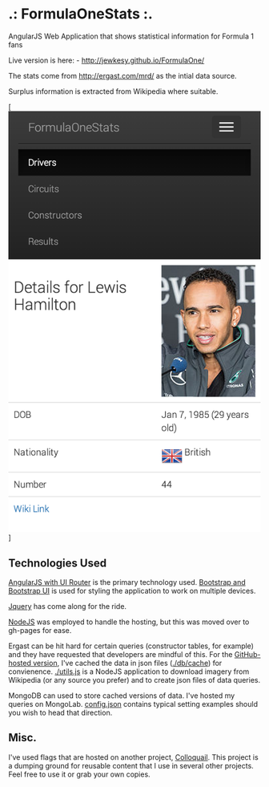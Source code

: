 # .: FormulaOneStats :.

AngularJS Web Application that shows statistical information for Formula 1 fans

Live version is here: - http://jewkesy.github.io/FormulaOne/

The stats come from http://ergast.com/mrd/ as the intial data source.  

Surplus information is extracted from Wikipedia where suitable.

[![Screenshot](https://github.com/jewkesy/jewkesy.github.io/blob/master/images/f1_5.png?raw=ture)]

## Technologies Used
[AngularJS with UI Router](https://angularjs.org/) is the primary technology used.  [Bootstrap and Bootstrap UI](http://getbootstrap.com/) is used for styling the application to work on multiple devices.

[Jquery](https://jquery.com/) has come along for the ride.

[NodeJS](https://nodejs.org/) was employed to handle the hosting, but this was moved over to gh-pages for ease.

Ergast can be hit hard for certain queries (constructor tables, for example) and they have requested that developers are mindful of this.  For the [GitHub-hosted version](http://jewkesy.github.io/FormulaOne/), I've cached the data in json files ([./db/cache](https://github.com/jewkesy/FormulaOne/tree/master/db/cache)) for convienence.  [./utils.js](https://github.com/jewkesy/FormulaOne/blob/master/utils.js) is a NodeJS application to download imagery from Wikipedia (or any source you prefer) and to create json files of data queries.

MongoDB can used to store cached versions of data.  I've hosted my queries on MongoLab.  [config.json](https://github.com/jewkesy/FormulaOne/blob/master/config.json) contains typical setting examples should you wish to head that direction.

## Misc.

I've used flags that are hosted on another project, [Colloquail](https://github.com/jewkesy/colloquial).  This project is a dumping ground for reusable content that I use in several other projects.  Feel free to use it or grab your own copies.
